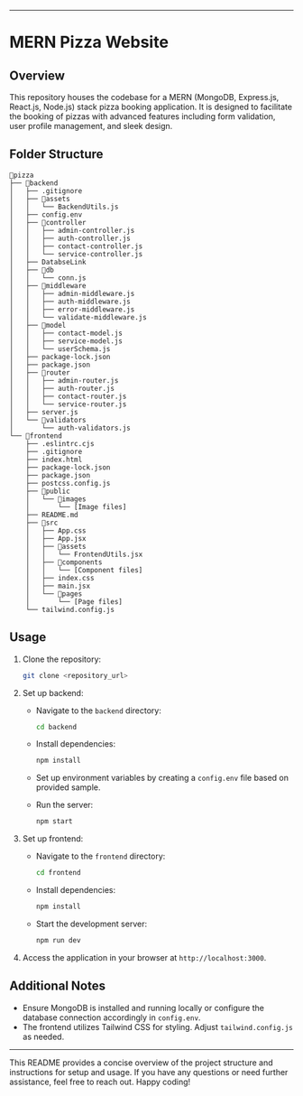 
---

# MERN Pizza Website

## Overview

This repository houses the codebase for a MERN (MongoDB, Express.js, React.js, Node.js) stack pizza booking application. It is designed to facilitate the booking of pizzas with advanced features including form validation, user profile management, and sleek design.

## Folder Structure

```
📁pizza
├── 📁backend
│   ├── .gitignore
│   ├── 📁assets
│   │   └── BackendUtils.js
│   ├── config.env
│   ├── 📁controller
│   │   ├── admin-controller.js
│   │   ├── auth-controller.js
│   │   ├── contact-controller.js
│   │   └── service-controller.js
│   ├── DatabseLink
│   ├── 📁db
│   │   └── conn.js
│   ├── 📁middleware
│   │   ├── admin-middleware.js
│   │   ├── auth-middleware.js
│   │   ├── error-middleware.js
│   │   └── validate-middleware.js
│   ├── 📁model
│   │   ├── contact-model.js
│   │   ├── service-model.js
│   │   └── userSchema.js
│   ├── package-lock.json
│   ├── package.json
│   ├── 📁router
│   │   ├── admin-router.js
│   │   ├── auth-router.js
│   │   ├── contact-router.js
│   │   └── service-router.js
│   ├── server.js
│   └── 📁validators
│       └── auth-validators.js
└── 📁frontend
    ├── .eslintrc.cjs
    ├── .gitignore
    ├── index.html
    ├── package-lock.json
    ├── package.json
    ├── postcss.config.js
    ├── 📁public
    │   └── 📁images
    │       └── [Image files]
    ├── README.md
    ├── 📁src
    │   ├── App.css
    │   ├── App.jsx
    │   ├── 📁assets
    │   │   └── FrontendUtils.jsx
    │   ├── 📁components
    │   │   └── [Component files]
    │   ├── index.css
    │   ├── main.jsx
    │   └── 📁pages
    │       └── [Page files]
    └── tailwind.config.js
```

## Usage

1. Clone the repository:

   ```bash
   git clone <repository_url>
   ```

2. Set up backend:
   - Navigate to the `backend` directory:

     ```bash
     cd backend
     ```

   - Install dependencies:

     ```bash
     npm install
     ```

   - Set up environment variables by creating a `config.env` file based on provided sample.

   - Run the server:

     ```bash
     npm start
     ```

3. Set up frontend:
   - Navigate to the `frontend` directory:

     ```bash
     cd frontend
     ```

   - Install dependencies:

     ```bash
     npm install
     ```

   - Start the development server:

     ```bash
     npm run dev
     ```

4. Access the application in your browser at `http://localhost:3000`.

## Additional Notes

- Ensure MongoDB is installed and running locally or configure the database connection accordingly in `config.env`.
- The frontend utilizes Tailwind CSS for styling. Adjust `tailwind.config.js` as needed.

---

This README provides a concise overview of the project structure and instructions for setup and usage. If you have any questions or need further assistance, feel free to reach out. Happy coding!